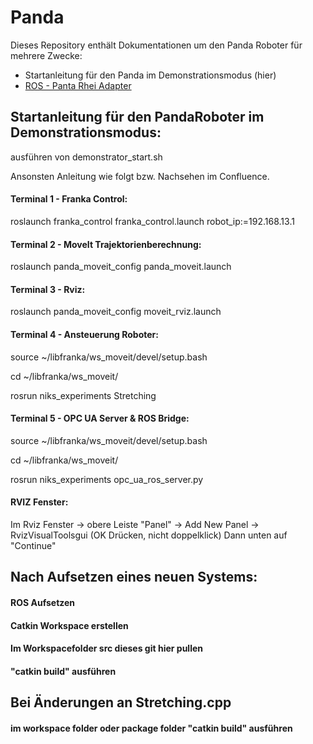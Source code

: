# Panda 

Dieses Repository enthält Dokumentationen um den Panda Roboter für mehrere Zwecke:
* Startanleitung für den Panda im Demonstrationsmodus (hier)
* [ROS -  Panta Rhei Adapter](#/ros_kafka_adapter/README.md) 


## Startanleitung für den PandaRoboter im Demonstrationsmodus:

ausführen von demonstrator_start.sh

Ansonsten Anleitung wie folgt bzw. Nachsehen im Confluence. 

#### Terminal 1 - Franka Control:
roslaunch franka_control franka_control.launch robot_ip:=192.168.13.1

#### Terminal 2 - MoveIt Trajektorienberechnung:
roslaunch panda_moveit_config panda_moveit.launch

#### Terminal 3 - Rviz:
roslaunch panda_moveit_config moveit_rviz.launch

#### Terminal 4 - Ansteuerung Roboter:
source ~/libfranka/ws_moveit/devel/setup.bash

cd ~/libfranka/ws_moveit/

rosrun niks_experiments Stretching

#### Terminal 5 - OPC UA Server & ROS Bridge:
source ~/libfranka/ws_moveit/devel/setup.bash

cd ~/libfranka/ws_moveit/

rosrun niks_experiments opc_ua_ros_server.py

#### RVIZ Fenster:
Im Rviz Fenster -> obere Leiste "Panel" -> Add New Panel -> RvizVisualToolsgui (OK Drücken, nicht doppelklick)
Dann unten auf "Continue"

## Nach Aufsetzen eines neuen Systems:

#### ROS Aufsetzen
#### Catkin Workspace erstellen
#### Im Workspacefolder src dieses git hier pullen
#### "catkin build" ausführen


## Bei Änderungen an Stretching.cpp 
#### im workspace folder oder package folder "catkin build" ausführen

